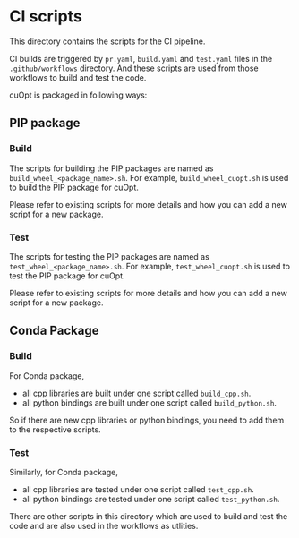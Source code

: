 # CI scripts

This directory contains the scripts for the CI pipeline.

CI builds are triggered by `pr.yaml`, `build.yaml` and `test.yaml` files in the `.github/workflows` directory. And these scripts are used from those workflows to build and test the code.

cuOpt is packaged in following ways:

## PIP package

### Build

The scripts for building the PIP packages are named as `build_wheel_<package_name>.sh`. For example, `build_wheel_cuopt.sh` is used to build the PIP package for cuOpt.

Please refer to existing scripts for more details and how you can add a new script for a new package.

### Test

The scripts for testing the PIP packages are named as `test_wheel_<package_name>.sh`. For example, `test_wheel_cuopt.sh` is used to test the PIP package for cuOpt.

Please refer to existing scripts for more details and how you can add a new script for a new package.

## Conda Package

### Build

For Conda package,

- all cpp libraries are built under one script called `build_cpp.sh`.
- all python bindings are built under one script called `build_python.sh`.

So if there are new cpp libraries or python bindings, you need to add them to the respective scripts.


### Test

Similarly, for Conda package,

- all cpp libraries are tested under one script called `test_cpp.sh`.
- all python bindings are tested under one script called `test_python.sh`.


There are other scripts in this directory which are used to build and test the code and are also used in the workflows as utlities.






